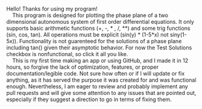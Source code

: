 Hello! Thanks for using my program! \
&nbsp;&nbsp;&nbsp;&nbsp;This program is designed for plotting the phase plane of a two dimensional autonomous system of first order differential equations.
It only supports basic arithmetic functions (+, -, * , /, **) and some trig functions (sin, cos, tan).
All operations must be explicit (sin(y) * (1-5*x) not siny(1-5x)). 
Functionality is not guarenteed for the solutions of a phase plane including tan() given their asymptotic behavior.
For now the Test Solutions checkbox is nonfunctional, so click it all you like. \
&nbsp;&nbsp;&nbsp;&nbsp;This is my first time making an app or using GitHub, and I made it in 12 hours, so forgive the lack of optimization, features, or proper documentation/legible code.
Not sure how often or if I will update or fix anything, as it has served the purpose it was created for and was functional enough.
Nevertheless, I am eager to review and probably implement any pull requests and will give some attention to any issues that are pointed out, especially if they suggest a direction to go in terms of fixing them.

